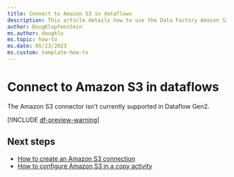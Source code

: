 ```yaml
---
title: Connect to Amazon S3 in dataflows
description: This article details how to use the Data Factory Amazon S3 connector in Microsoft Fabric to create an Amazon S3 connection in dataflows.
author: DougKlopfenstein
ms.author: dougklo
ms.topic: how-to
ms.date: 05/23/2023
ms.custom: template-how-to 
---
```


# Connect to Amazon S3 in dataflows

The Amazon S3 connector isn't currently supported in Dataflow Gen2.

[!INCLUDE [df-preview-warning](includes/data-factory-preview-warning.md)]

## Next steps

- [How to create an Amazon S3 connection](connector-amazon-s3-overview.md)
- [How to configure Amazon S3 in a copy activity](connector-amazon-s3-copy-activity.md)
